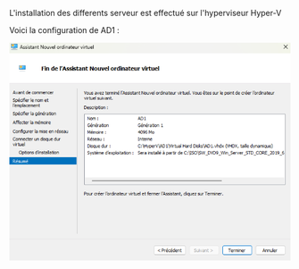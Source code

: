 L'installation des differents serveur est effectué sur l'hyperviseur Hyper-V

Voici la configuration de AD1 :

![Configuration du serveur AD1](../Screenshot/creationAD1.png)
